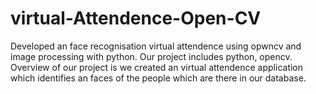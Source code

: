 # virtual-Attendence-Open-CV
Developed an face recognisation virtual attendence using opwncv and image processing with python. Our project includes python, opencv. 
Overview of our project is we created an virtual attendence application which identifies an faces of the people which are there in our database.
